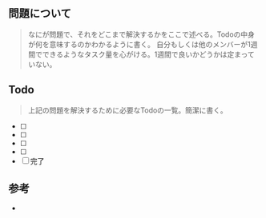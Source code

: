 ## 問題について
> なにが問題で、それをどこまで解決するかをここで述べる。Todoの中身が何を意味するのかわかるように書く。
> 自分もしくは他のメンバーが1週間でできるようなタスク量を心がける。1週間で良いかどうかは定まっていない。


## Todo
> 上記の問題を解決するために必要なTodoの一覧。簡潔に書く。
- [  ] 
- [  ] 
- [  ] 
- [  ] 
- [  ] 完了

## 参考
- 